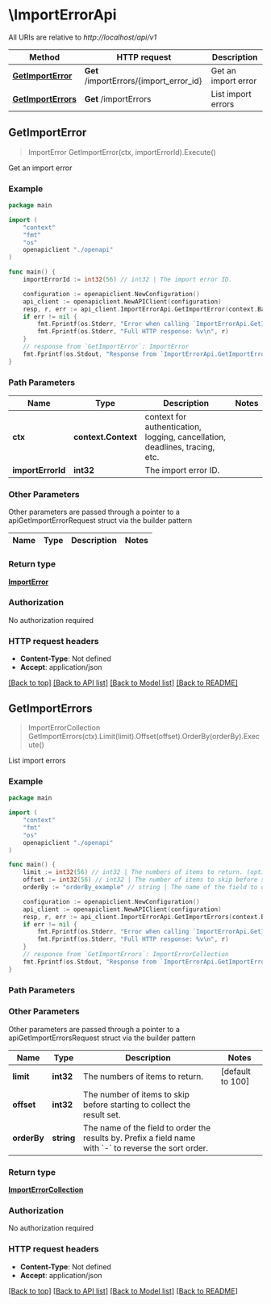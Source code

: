 <!--
 Licensed to the Apache Software Foundation (ASF) under one
 or more contributor license agreements.  See the NOTICE file
 distributed with this work for additional information
 regarding copyright ownership.  The ASF licenses this file
 to you under the Apache License, Version 2.0 (the
 "License"); you may not use this file except in compliance
 with the License.  You may obtain a copy of the License at

   http://www.apache.org/licenses/LICENSE-2.0

 Unless required by applicable law or agreed to in writing,
 software distributed under the License is distributed on an
 "AS IS" BASIS, WITHOUT WARRANTIES OR CONDITIONS OF ANY
 KIND, either express or implied.  See the License for the
 specific language governing permissions and limitations
 under the License.
 -->

# \ImportErrorApi

All URIs are relative to *http://localhost/api/v1*

Method | HTTP request | Description
------------- | ------------- | -------------
[**GetImportError**](ImportErrorApi.md#GetImportError) | **Get** /importErrors/{import_error_id} | Get an import error
[**GetImportErrors**](ImportErrorApi.md#GetImportErrors) | **Get** /importErrors | List import errors



## GetImportError

> ImportError GetImportError(ctx, importErrorId).Execute()

Get an import error

### Example

```go
package main

import (
    "context"
    "fmt"
    "os"
    openapiclient "./openapi"
)

func main() {
    importErrorId := int32(56) // int32 | The import error ID.

    configuration := openapiclient.NewConfiguration()
    api_client := openapiclient.NewAPIClient(configuration)
    resp, r, err := api_client.ImportErrorApi.GetImportError(context.Background(), importErrorId).Execute()
    if err != nil {
        fmt.Fprintf(os.Stderr, "Error when calling `ImportErrorApi.GetImportError``: %v\n", err)
        fmt.Fprintf(os.Stderr, "Full HTTP response: %v\n", r)
    }
    // response from `GetImportError`: ImportError
    fmt.Fprintf(os.Stdout, "Response from `ImportErrorApi.GetImportError`: %v\n", resp)
}
```

### Path Parameters


Name | Type | Description  | Notes
------------- | ------------- | ------------- | -------------
**ctx** | **context.Context** | context for authentication, logging, cancellation, deadlines, tracing, etc.
**importErrorId** | **int32** | The import error ID. | 

### Other Parameters

Other parameters are passed through a pointer to a apiGetImportErrorRequest struct via the builder pattern


Name | Type | Description  | Notes
------------- | ------------- | ------------- | -------------


### Return type

[**ImportError**](ImportError.md)

### Authorization

No authorization required

### HTTP request headers

- **Content-Type**: Not defined
- **Accept**: application/json

[[Back to top]](#) [[Back to API list]](../README.md#documentation-for-api-endpoints)
[[Back to Model list]](../README.md#documentation-for-models)
[[Back to README]](../README.md)


## GetImportErrors

> ImportErrorCollection GetImportErrors(ctx).Limit(limit).Offset(offset).OrderBy(orderBy).Execute()

List import errors

### Example

```go
package main

import (
    "context"
    "fmt"
    "os"
    openapiclient "./openapi"
)

func main() {
    limit := int32(56) // int32 | The numbers of items to return. (optional) (default to 100)
    offset := int32(56) // int32 | The number of items to skip before starting to collect the result set. (optional)
    orderBy := "orderBy_example" // string | The name of the field to order the results by. Prefix a field name with `-` to reverse the sort order.  (optional)

    configuration := openapiclient.NewConfiguration()
    api_client := openapiclient.NewAPIClient(configuration)
    resp, r, err := api_client.ImportErrorApi.GetImportErrors(context.Background()).Limit(limit).Offset(offset).OrderBy(orderBy).Execute()
    if err != nil {
        fmt.Fprintf(os.Stderr, "Error when calling `ImportErrorApi.GetImportErrors``: %v\n", err)
        fmt.Fprintf(os.Stderr, "Full HTTP response: %v\n", r)
    }
    // response from `GetImportErrors`: ImportErrorCollection
    fmt.Fprintf(os.Stdout, "Response from `ImportErrorApi.GetImportErrors`: %v\n", resp)
}
```

### Path Parameters



### Other Parameters

Other parameters are passed through a pointer to a apiGetImportErrorsRequest struct via the builder pattern


Name | Type | Description  | Notes
------------- | ------------- | ------------- | -------------
 **limit** | **int32** | The numbers of items to return. | [default to 100]
 **offset** | **int32** | The number of items to skip before starting to collect the result set. | 
 **orderBy** | **string** | The name of the field to order the results by. Prefix a field name with &#x60;-&#x60; to reverse the sort order.  | 

### Return type

[**ImportErrorCollection**](ImportErrorCollection.md)

### Authorization

No authorization required

### HTTP request headers

- **Content-Type**: Not defined
- **Accept**: application/json

[[Back to top]](#) [[Back to API list]](../README.md#documentation-for-api-endpoints)
[[Back to Model list]](../README.md#documentation-for-models)
[[Back to README]](../README.md)

